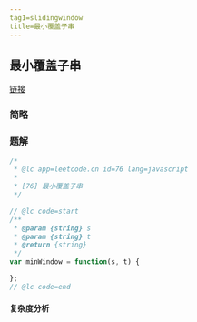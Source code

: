 ```yaml
---
tag1=slidingwindow
title=最小覆盖子串
---
```


## 最小覆盖子串
 
[链接]()


### 简略

### 题解

```js
/*
 * @lc app=leetcode.cn id=76 lang=javascript
 *
 * [76] 最小覆盖子串
 */

// @lc code=start
/**
 * @param {string} s
 * @param {string} t
 * @return {string}
 */
var minWindow = function(s, t) {

};
// @lc code=end


```

#### 复杂度分析